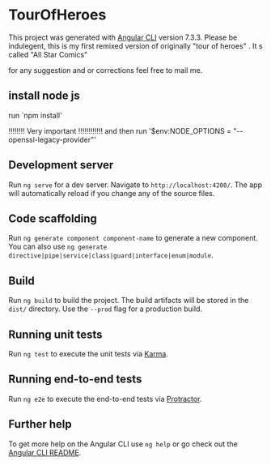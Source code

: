 # TourOfHeroes

This project was generated with [Angular CLI](https://github.com/angular/angular-cli) version 7.3.3.
Please be indulegent, this is my first remixed version of originally "tour of heroes" .
It s called "All Star Comics"

for any suggestion and or corrections feel free to mail me.

## install node js 
run  `npm install'

!!!!!!!! Very important !!!!!!!!!!!!
and then run '$env:NODE_OPTIONS = "--openssl-legacy-provider"'

## Development server

Run `ng serve` for a dev server. Navigate to `http://localhost:4200/`. The app will automatically reload if you change any of the source files.

## Code scaffolding

Run `ng generate component component-name` to generate a new component. You can also use `ng generate directive|pipe|service|class|guard|interface|enum|module`.

## Build

Run `ng build` to build the project. The build artifacts will be stored in the `dist/` directory. Use the `--prod` flag for a production build.

## Running unit tests

Run `ng test` to execute the unit tests via [Karma](https://karma-runner.github.io).

## Running end-to-end tests

Run `ng e2e` to execute the end-to-end tests via [Protractor](http://www.protractortest.org/).

## Further help

To get more help on the Angular CLI use `ng help` or go check out the [Angular CLI README](https://github.com/angular/angular-cli/blob/master/README.md).

